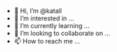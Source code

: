 - 👋 Hi, I’m @katall
- 👀 I’m interested in ...
- 🌱 I’m currently learning ...
- 💞️ I’m looking to collaborate on ...
- 📫 How to reach me ...

<!---
katall/katall is a ✨ special ✨ repository because its `README.md` (this file) appears on your GitHub profile.
You can click the Preview link to take a look at your changes.
--->
